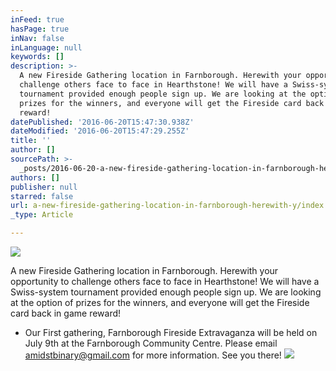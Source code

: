 ```yaml
---
inFeed: true
hasPage: true
inNav: false
inLanguage: null
keywords: []
description: >-
  A new Fireside Gathering location in Farnborough. Herewith your opportunity to
  challenge others face to face in Hearthstone! We will have a Swiss-system
  tournament provided enough people sign up. We are looking at the option of
  prizes for the winners, and everyone will get the Fireside card back in game
  reward!
datePublished: '2016-06-20T15:47:30.938Z'
dateModified: '2016-06-20T15:47:29.255Z'
title: ''
author: []
sourcePath: >-
  _posts/2016-06-20-a-new-fireside-gathering-location-in-farnborough-herewith-y.md
authors: []
publisher: null
starred: false
url: a-new-fireside-gathering-location-in-farnborough-herewith-y/index.html
_type: Article

---
```

![](https://the-grid-user-content.s3-us-west-2.amazonaws.com/e64a027c-5db8-4788-a2d4-c2b2a71ea95f.jpg)

A new Fireside Gathering location in Farnborough. Herewith your opportunity to challenge others face to face in Hearthstone! We will have a Swiss-system tournament provided enough people sign up. We are looking at the option of prizes for the winners, and everyone will get the Fireside card back in game reward!

* Our First gathering, Farnborough Fireside Extravaganza will be held on July 9th at the Farnborough Community Centre. Please email [amidstbinary@gmail.com][0] for more information. See you there!
![](https://the-grid-user-content.s3-us-west-2.amazonaws.com/14994788-6c4e-4806-a780-5f2c4faea25a.png)

[0]: null